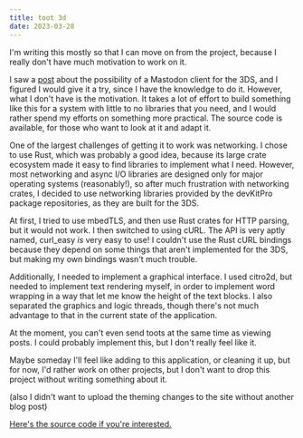 ```yaml
---
title: toot 3d
date: 2023-03-28
---
```


I'm writing this mostly so that I can move on from the project, because I really
don't have much motivation to work on it.

I saw a [post](https://catcatnya.com/@Kurt/109995605276525653) about the
possibility of a Mastodon client for the 3DS, and I figured I would give it a
try, since I have the knowledge to do it. However, what I don't have is the
motivation. It takes a lot of effort to build something like this for a system
with little to no libraries that you need, and I would rather spend my efforts
on something more practical. The source code is available, for those who want to
look at it and adapt it.

One of the largest challenges of getting it to work was networking. I chose to
use Rust, which was probably a good idea, because its large crate ecosystem made
it easy to find libraries to implement what I need. However, most networking and
async I/O libraries are designed only for major operating systems (reasonably!),
so after much frustration with networking crates, I decided to use networking
libraries provided by the devKitPro package repositories, as they are built for
the 3DS.

At first, I tried to use mbedTLS, and then use Rust crates for HTTP parsing, but
it would not work. I then switched to using cURL. The API is very aptly named,
curl_easy _is_ very easy to use! I couldn't use the Rust cURL bindings because
they depend on some things that aren't implemented for the 3DS, but making my
own bindings wasn't much trouble.

Additionally, I needed to implement a graphical interface. I used citro2d, but
needed to implement text rendering myself, in order to implement word wrapping
in a way that let me know the height of the text blocks. I also separated the
graphics and logic threads, though there's not much advantage to that in the
current state of the application.

At the moment, you can't even send toots at the same time as viewing posts. I
could probably implement this, but I don't really feel like it.

Maybe someday I'll feel like adding to this application, or cleaning it up, but
for now, I'd rather work on other projects, but I don't want to drop this
project without writing something about it.

(also I didn't want to upload the theming changes to the site without another
blog post)

[Here's the source code if you're interested.](https://github.com/spazzylemons/toot-3d)
